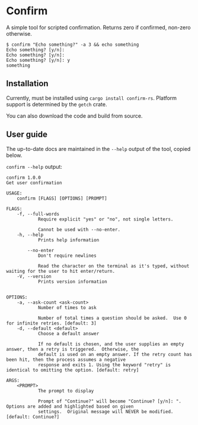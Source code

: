 # Confirm

A simple tool for scripted confirmation.  Returns zero if confirmed, non-zero otherwise.

```shell
$ confirm "Echo something?" -a 3 && echo something
Echo something? [y/n]: 
Echo something? [y/n]: 
Echo something? [y/n]: y
something
```

## Installation

Currently, must be installed using `cargo install confirm-rs`.  Platform support is determined by the `getch` crate.

You can also download the code and build from source.

## User guide

The up-to-date docs are maintained in the `--help` output of the tool, copied below.

`confirm --help` output:

``` text
confirm 1.0.0
Get user confirmation

USAGE:
    confirm [FLAGS] [OPTIONS] [PROMPT]

FLAGS:
    -f, --full-words    
            Require explicit "yes" or "no", not single letters.
            
            Cannot be used with --no-enter.
    -h, --help          
            Prints help information

        --no-enter      
            Don't require newlines
            
            Read the character on the terminal as it's typed, without waiting for the user to hit enter/return.
    -V, --version       
            Prints version information


OPTIONS:
    -a, --ask-count <ask-count>    
            Number of times to ask
            
            Number of total times a question should be asked.  Use 0 for infinite retries. [default: 3]
    -d, --default <default>        
            Choose a default answer
            
            If no default is chosen, and the user supplies an empty answer, then a retry is triggered.  Otherwise, the
            default is used on an empty answer. If the retry count has been hit, then the process assumes a negative
            response and exits 1. Using the keyword "retry" is identical to omitting the option. [default: retry]

ARGS:
    <PROMPT>    
            The prompt to display
            
            Prompt of "Continue?" will become "Continue? [y/n]: ".  Options are added and highlighted based on given
            settings.  Original message will NEVER be modified. [default: Continue?]
```
